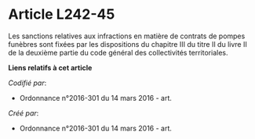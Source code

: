 # Article L242-45

Les sanctions relatives aux infractions en matière de contrats de pompes funèbres sont fixées par les dispositions du
chapitre III du titre II du livre II de la deuxième partie du code général des collectivités territoriales.

**Liens relatifs à cet article**

_Codifié par_:

  - Ordonnance n°2016-301 du 14 mars 2016 - art.

_Créé par_:

  - Ordonnance n°2016-301 du 14 mars 2016 - art.
